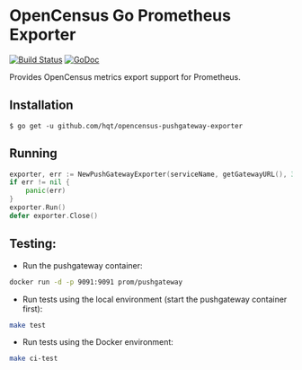 # OpenCensus Go Prometheus Exporter

[![Build Status](https://travis-ci.org/census-ecosystem/opencensus-go-exporter-prometheus.svg?branch=master)](https://travis-ci.org/census-ecosystem/opencensus-go-exporter-prometheus) [![GoDoc][godoc-image]][godoc-url]

Provides OpenCensus metrics export support for Prometheus.

## Installation

```
$ go get -u github.com/hqt/opencensus-pushgateway-exporter
```

## Running
```go
exporter, err := NewPushGatewayExporter(serviceName, getGatewayURL(), 300*time.Millisecond)
if err != nil {
	panic(err)
}
exporter.Run()
defer exporter.Close()
```

## Testing:
- Run the pushgateway container:
```bash
docker run -d -p 9091:9091 prom/pushgateway
```

- Run tests using the local environment (start the pushgateway container first):
```bash
make test
```

- Run tests using the Docker environment:
```bash
make ci-test
```

[godoc-image]: https://godoc.org/contrib.go.opencensus.io/exporter/prometheus?status.svg
[godoc-url]: https://godoc.org/contrib.go.opencensus.io/exporter/prometheus

